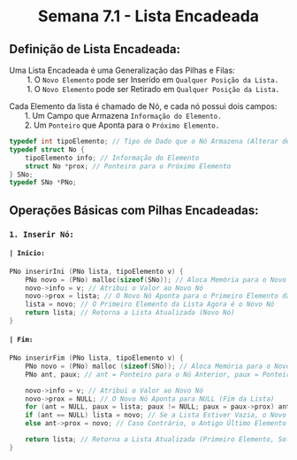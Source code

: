 <h1 align="center"> Semana 7.1 - Lista Encadeada </h1>

## Definição de Lista Encadeada:
Uma Lista Encadeada é uma Generalização das Pilhas e Filas:
<br>&emsp;&emsp; 1. O `Novo Elemento` pode ser Inserido em `Qualquer Posição da Lista.`
<br>&emsp;&emsp; 1. O `Novo Elemento` pode ser Retirado em `Qualquer Posição da Lista.`

Cada Elemento da lista é chamado de Nó, e cada nó possui dois campos:
<br>&emsp;&emsp;1. Um Campo que Armazena `Informação do Elemento.`
<br>&emsp;&emsp;2. Um `Ponteiro` que Aponta para o `Próximo Elemento.`

~~~c
typedef int tipoElemento; // Tipo de Dado que o Nó Armazena (Alterar de Acordo com o Problema)
typedef struct No {
	tipoElemento info; // Informação do Elemento
	struct No *prox; // Ponteiro para o Próximo Elemento
} SNo;
typedef SNo *PNo;
~~~



## Operações Básicas com Pilhas Encadeadas:
### `1. Inserir Nó:`
#### `| Início:`
~~~c
PNo inserirIni (PNo lista, tipoElemento v) {
	PNo novo = (PNo) malloc(sizeof(SNo)); // Aloca Memória para o Novo Nó
	novo->info = v; // Atribui o Valor ao Novo Nó
	novo->prox = lista; // O Novo Nó Aponta para o Primeiro Elemento da Lista
	lista = novo; // O Primeiro Elemento da Lista Agora é o Novo Nó
	return lista; // Retorna a Lista Atualizada (Novo Nó)
}
~~~
#### `| Fim:`
~~~c
PNo inserirFim (PNo lista, tipoElemento v) {
	PNo novo = (PNo) malloc (sizeof(SNo)); // Aloca Memória para o Novo Nó
	PNo ant, paux; // ant = Ponteiro para o Nó Anterior, paux = Ponteiro Auxiliar para Percorrer a Lista

	novo->info = v; // Atribui o Valor ao Novo Nó
	novo->prox = NULL; // O Novo Nó Aponta para NULL (Fim da Lista)
	for (ant = NULL, paux = lista; paux != NULL; paux = paux->prox) ant = paux; // Percorre a Lista até o Fim
	if (ant == NULL) lista = novo; // Se a Lista Estiver Vazia, o Novo Nó é o Primeiro Elemento
	else ant->prox = novo; // Caso Contrário, o Antigo Último Elemento Aponta para o Novo Nó

	return lista; // Retorna a Lista Atualizada (Primeiro Elemento, Sofrendo Alterações ou Não)
}
~~~
